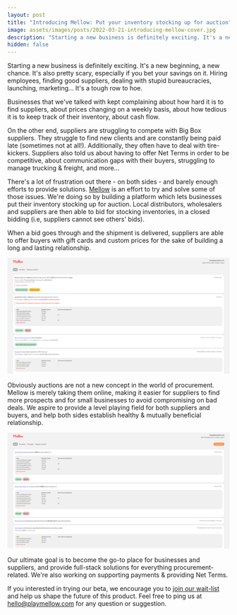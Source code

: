 ```yaml
---
layout: post
title: "Introducing Mellow: Put your inventory stocking up for auction"
image: assets/images/posts/2022-03-21-introducing-mellow-cover.jpg
description: "Starting a new business is definitely exciting. It's a new beginning, a new chance. It's also pretty scary, especially if you bet your savings on it. Hiring employees, finding good suppliers, dealing with stupid bureaucracies, launching, marketing... It's a tough row to hoe."
hidden: false
---
```


Starting a new business is definitely exciting. It's a new beginning, a new chance. It's also pretty scary, especially 
if you bet your savings on it. Hiring employees, finding good suppliers, dealing with stupid bureaucracies, launching, 
marketing... It's a tough row to hoe.


Businesses that we've talked with kept complaining about how hard it is to find suppliers, about prices changing on a 
weekly basis, about how tedious it is to keep track of their inventory, about cash flow.


On the other end, suppliers are struggling to compete with Big Box suppliers. 
They struggle to find new clients and are constantly being paid late (sometimes not at all!).
Additionally, they often have to deal with tire-kickers. Suppliers also told us about having to offer Net Terms in order 
to be competitive, about communication gaps with their buyers, struggling to manage trucking & freight, and more...


There's a lot of frustration out there - on both sides - and barely enough efforts to provide solutions. 
[Mellow](https://www.playmellow.com/) is an effort to try and solve some of those issues. 
We're doing so by building a platform which lets businesses put their inventory stocking up for auction. 
Local distributors, wholesalers and suppliers are then able to bid for stocking inventories, 
in a closed bidding (i.e, suppliers cannot see others' bids).


When a bid goes through and the shipment is delivered, suppliers are able to offer buyers with gift cards and custom 
prices for the sake of building a long and lasting relationship.

![A screenshot of a supplier's feed](/assets/images/posts/2022-03-21-introducing-mellow-suppliers-feed.png)

Obviously auctions are not a new concept in the world of procurement. 
Mellow is merely taking them online, making it easier for suppliers to find more prospects and for small businesses to
avoid compromising on bad deals. We aspire to provide a level playing field for both suppliers and buyers, 
and help both sides establish healthy & mutually beneficial relationship.

![A screenshot of a buyer's feed](/assets/images/posts/2022-03-21-introducing-mellow-buyers-feed.png)

Our ultimate goal is to become the go-to place for businesses and suppliers, and provide full-stack solutions for 
everything procurement-related. We're also working on supporting payments & providing Net Terms.


If you interested in trying our beta, we encourage you to [join our wait-list](https://www.playmellow.com/) and help us shape 
the future of this product. Feel free to ping us at [hello@playmellow.com](mailto:hello@playmellow.com) for any question
or suggestion.
